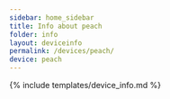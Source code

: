 ```yaml
---
sidebar: home_sidebar
title: Info about peach
folder: info
layout: deviceinfo
permalink: /devices/peach/
device: peach
---
```

{% include templates/device_info.md %}

